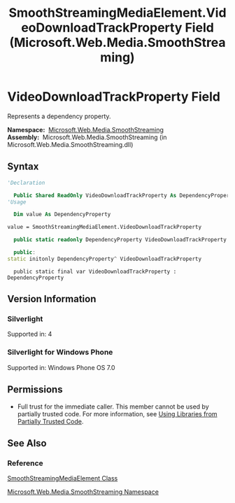 ﻿---
title: SmoothStreamingMediaElement.VideoDownloadTrackProperty Field (Microsoft.Web.Media.SmoothStreaming)
TOCTitle: VideoDownloadTrackProperty Field
ms:assetid: F:Microsoft.Web.Media.SmoothStreaming.SmoothStreamingMediaElement.VideoDownloadTrackProperty
ms:mtpsurl: https://msdn.microsoft.com/en-us/library/microsoft.web.media.smoothstreaming.smoothstreamingmediaelement.videodownloadtrackproperty(v=VS.90)
ms:contentKeyID: 31469149
ms.date: 05/02/2012
mtps_version: v=VS.90
f1_keywords:
- Microsoft.Web.Media.SmoothStreaming.SmoothStreamingMediaElement.VideoDownloadTrackProperty
dev_langs:
- csharp
- jscript
- vb
- cpp
api_location:
- Microsoft.Web.Media.SmoothStreaming.dll
api_name:
- Microsoft.Web.Media.SmoothStreaming.SmoothStreamingMediaElement.VideoDownloadTrackProperty
api_type:
- Managed
topic_type:
- apiref
- kbSyntax
product_family_name: VS
ROBOTS: INDEX,FOLLOW
---

# VideoDownloadTrackProperty Field

Represents a dependency property.

**Namespace:**  [Microsoft.Web.Media.SmoothStreaming](microsoft-web-media-smoothstreaming-namespace_1.md)  
**Assembly:**  Microsoft.Web.Media.SmoothStreaming (in Microsoft.Web.Media.SmoothStreaming.dll)

## Syntax

```vb
'Declaration

  Public Shared ReadOnly VideoDownloadTrackProperty As DependencyProperty
'Usage

  Dim value As DependencyProperty

value = SmoothStreamingMediaElement.VideoDownloadTrackProperty
```

```csharp
  public static readonly DependencyProperty VideoDownloadTrackProperty
```

```cpp
  public:
static initonly DependencyProperty^ VideoDownloadTrackProperty
```

```jscript
  public static final var VideoDownloadTrackProperty : DependencyProperty
```

## Version Information

### Silverlight

Supported in: 4  

### Silverlight for Windows Phone

Supported in: Windows Phone OS 7.0  

## Permissions

  - Full trust for the immediate caller. This member cannot be used by partially trusted code. For more information, see [Using Libraries from Partially Trusted Code](https://msdn.microsoft.com/library/8skskf63).

## See Also

### Reference

[SmoothStreamingMediaElement Class](smoothstreamingmediaelement-class-microsoft-web-media-smoothstreaming_1.md)

[Microsoft.Web.Media.SmoothStreaming Namespace](microsoft-web-media-smoothstreaming-namespace_1.md)


